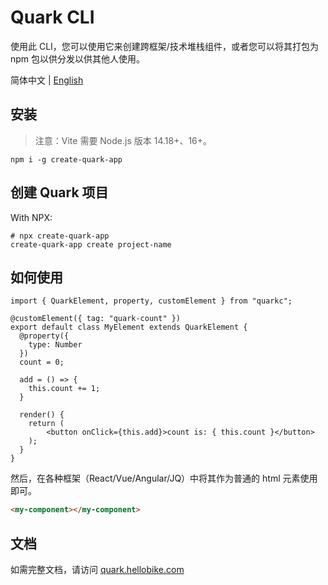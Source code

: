 # Quark CLI

使用此 CLI，您可以使用它来创建跨框架/技术堆栈组件，或者您可以将其打包为 npm 包以供分发以供其他人使用。


简体中文 | [English](./README.en-US.md)

## 安装

> 注意：Vite 需要 Node.js 版本 14.18+、16+。

```
npm i -g create-quark-app
```

## 创建 Quark 项目

With NPX:

```shell
# npx create-quark-app
create-quark-app create project-name
```

## 如何使用

```tsx
import { QuarkElement, property, customElement } from "quarkc";

@customElement({ tag: "quark-count" })
export default class MyElement extends QuarkElement {
  @property({
    type: Number
  })
  count = 0;

  add = () => {
    this.count += 1;
  }
  
  render() {
    return (
        <button onClick={this.add}>count is: { this.count }</button>
    );
  }
}
```

然后，在各种框架（React/Vue/Angular/JQ）中将其作为普通的 html 元素使用即可。

```html
<my-component></my-component>
```

## 文档

如需完整文档，请访问 [quark.hellobike.com](https://quark.hellobike.com)